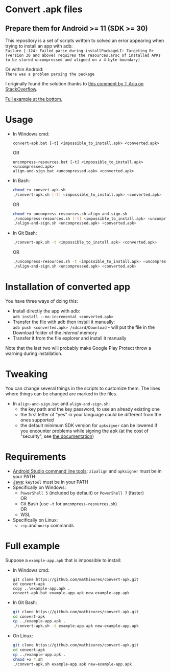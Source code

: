 # Convert .apk files
## Prepare them for Android >= 11 (SDK >= 30)

This repository is a set of scripts written to solved an error appearing when trying to install an app with adb:  
`Failure [-124: Failed parse during installPackageLI: Targeting R+ (version 30 and above) requires the resources.arsc of installed APKs to be stored uncompressed and aligned on a 4-byte boundary]`

Or within Android:  
`There was a problem parsing the package`

I originally found the solution thanks to [this comment by T Aria on StackOverflow](https://stackoverflow.com/a/69893912).

[Full example at the bottom.](#full-example)


# Usage

- In Windows cmd:  
    ```batch
    convert-apk.bat [-t] <impossible_to_install.apk> <converted.apk>
    ```
    OR
    ```batch
    uncompress-resources.bat [-t] <impossible_to_install.apk> <uncompressed.apk>
    align-and-sign.bat <uncompressed.apk> <converted.apk>
    ```
- In Bash:
    ```bash
    chmod +x convert-apk.sh
    ./convert-apk.sh [-t] <impossible_to_install.apk> <converted.apk>
    ```
    OR
    ```bash
    chmod +x uncompress-resources.sh align-and-sign.sh
    ./uncompress-resources.sh [-t] <impossible_to_install.apk> <uncompressed.apk>
    ./align-and-sign.sh <uncompressed.apk> <converted.apk>
    ```
- In Git Bash:
    ```bash
    ./convert-apk.sh -t <impossible_to_install.apk> <converted.apk>
    ```
    OR
    ```bash
    ./uncompress-resources.sh -t <impossible_to_install.apk> <uncompressed.apk>
    ./align-and-sign.sh <uncompressed.apk> <converted.apk>
    ```


# Installation of converted app

You have three ways of doing this:
- Install directly the app with adb:  
    `adb install --no-incremental <converted.apk>`
- Transfer the file with adb then install it manually:  
    `adb push <converted.apk> /sdcard/Download` - will put the file in the Download folder of the *internal* memory
- Transfer it from the file explorer and install it manually

Note that the last two will probably make Google Play Protect throw a warning during installation.


# Tweaking

You can change several things in the scripts to customize them. The lines where things can be changed are marked in the files.

- In `align-and-sign.bat` and `align-and-sign.sh`:
    - the key path and the key password, to use an already existing one
    - the first letter of "yes" in your language could be different from the ones supported
    - the default minimum SDK version for `apksigner` can be lowered if you encounter problems while signing the apk (at the cost of "security", see [the documentation](https://developer.android.com/studio/command-line/apksigner#options))


# Requirements

- [Android Studio command line tools](https://developer.android.com/studio#command-tools): `zipalign` and `apksigner` must be in your PATH
- [Java](https://www.oracle.com/java/technologies/downloads/): `keytool` must be in your PATH
- Specifically on Windows:
    - `PowerShell 5` (included by default) or `PowerShell 7` (faster)  
    OR
    - Git Bash (use `-t` for `uncompress-resources.sh`)  
    OR
    - WSL
- Specifically on Linux:
    - `zip` and `unzip` commands


# Full example

Suppose a `example-app.apk` that is impossible to install:

- In Windows cmd:
    ```batch
    git clone https://github.com/mathieures/convert-apk.git
    cd convert-apk
    copy ..\example-app.apk .
    convert-apk.bat example-app.apk new-example-app.apk
    ```
- In Git Bash:
    ```bash
    git clone https://github.com/mathieures/convert-apk.git
    cd convert-apk
    cp ../example-app.apk .
    ./convert-apk.sh -t example-app.apk new-example-app.apk
    ```
- On Linux:
    ```bash
    git clone https://github.com/mathieures/convert-apk.git
    cd convert-apk
    cp ../example-app.apk .
    chmod +x *.sh
    ./convert-apk.sh example-app.apk new-example-app.apk
    ```
